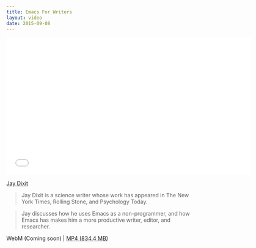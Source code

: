 ```yaml
---
title: Emacs For Writers
layout: video
date: 2015-09-08
---
```


<iframe width="640" height="360" src="//www.youtube.com/embed/FtieBc3KptU" frameborder="0" allowfullscreen></iframe>

[Jay Dixit]

> Jay Dixit is a science writer whose work has appeared in The New York Times, Rolling Stone, and Psychology Today.

> Jay discusses how he uses Emacs as a non-programmer, and how Emacs has makes him a more productive writer, editor, and researcher.

WebM (Coming soon) |
[MP4 (834.4 MB)](https://s3.amazonaws.com/emacsnyc-talks/Jay+Dixit+-+Emacs+For+Writers.mp4)

[Jay Dixit]: http://jaydixit.com/
